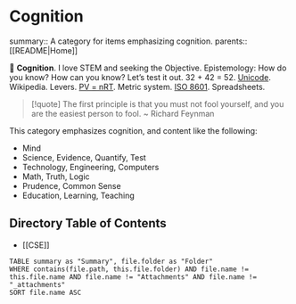 # Cognition

summary:: A category for items emphasizing cognition.
parents:: [[README|Home]]

🦉 **Cognition**. I love STEM and seeking the Objective. Epistemology: How do you know? How can you know? Let’s test it out. 32 + 42 = 52. [Unicode](https://en.wikipedia.org/wiki/Unicode). Wikipedia. Levers. [PV = nRT](https://en.wikipedia.org/wiki/Ideal_gas_law). Metric system. [ISO 8601](https://en.wikipedia.org/wiki/ISO_8601). Spreadsheets.

> [!quote]
> The first principle is that you must not fool yourself, and you are the easiest person to fool.
> ~ Richard Feynman

This category emphasizes cognition, and content like the following:
- Mind
- Science, Evidence, Quantify, Test
- Technology, Engineering, Computers
- Math, Truth, Logic
- Prudence, Common Sense
- Education, Learning, Teaching

## Directory Table of Contents

- [[CSE]]


```dataview
TABLE summary as "Summary", file.folder as "Folder"
WHERE contains(file.path, this.file.folder) AND file.name != this.file.name AND file.name != "Attachments" AND file.name != "_attachments"
SORT file.name ASC
```
